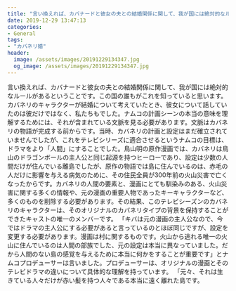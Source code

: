 ```yaml
---
title: "言い換えれば、カバナードと彼女の夫との結婚関係に関して、我が国には絶対的なルールがあるということです。"
date: 2019-12-29 13:47:13
categories:
- General
tags:
- "カバネリ婚"
header:
  image: /assets/images/20191229134347.jpg
  og_image: /assets/images/20191229134347.jpg
---
```


言い換えれば、カバナードと彼女の夫との結婚関係に関して、我が国には絶対的なルールがあるということです。この国の誰もがこれを知っていると思います。カバネリのキャラクターが結婚について考えていたとき、彼女について話していたのは彼だけではなく、私たちもでした。ナムコの計画シーンの本当の意味を理解するためには、それが含まれている文脈を見る必要があります。文脈はカバネリの物語が完成する前からです。当時、カバネリの計画と設定はまだ確立されていませんでしたが、これをテレビシリーズに適合させるというナムコの目標は、ドラマをより「人間」にすることでした。鳥山明の原作漫画では、カバネリは鳥山のドラゴンボールの主人公と同じ起源を持つヒーローであり、設定は少数の人間だけが住んでいる離島でしたが、原作の物語では島に住んでいるのは、赤毛の人だけに影響を与える病気のために、その住民全員が300年前の火山災害で亡くなったからです。カバネリの人間の要素と、漫画にとても馴染みのある、火山災害に関する多くの情報や、元の漫画の重要人物であったキーキャラクターなど、多くのものを削除する必要があります。その結果、このテレビシーズンのカバネリのキャラクターは、そのオリジナルのカバネリタイプの背景を保持することができたキャストの唯一のメンバーです。 「キバは元の漫画の主人公なので、今ではドラマの主人公にする必要があると言っているのとほぼ同じですが、設定を変更する必要があります。漫画は村に関するものです。火山から逃れる唯一の火山に住んでいるのは人間の部族でした、元の設定は本当に異なっていました。だから人間のない島の感覚を与えるために本当に何かをすることが重要です」とナムコプロデューサーは言いました。プロデューサーは、オリジナルの漫画とそのテレビドラマの違いについて具体的な理解を持っています。 「元々、それは生きている人々だけが赤い髪を持つ人々である本当に遠く離れた島です。
